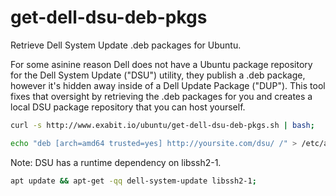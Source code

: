 # get-dell-dsu-deb-pkgs
Retrieve Dell System Update .deb packages for Ubuntu.

For some asinine reason Dell does not have a Ubuntu package repository for the Dell System Update ("DSU") utility, they publish a .deb package, however it's hidden away inside of a Dell Update Package ("DUP"). This tool fixes that oversight by retrieving the .deb packages for you and creates a local DSU package repository that you can host yourself.

```bash
curl -s http://www.exabit.io/ubuntu/get-dell-dsu-deb-pkgs.sh | bash;
```

```bash
echo "deb [arch=amd64 trusted=yes] http://yoursite.com/dsu/ /" > /etc/apt/sources.list.d/dsu.list;
```

Note: DSU has a runtime dependency on libssh2-1.

```bash
apt update && apt-get -qq dell-system-update libssh2-1;
```
